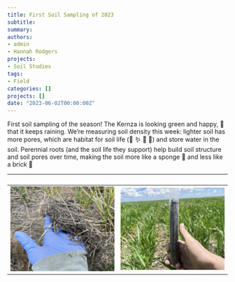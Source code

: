 ```yaml
---
title: First Soil Sampling of 2023
subtitle: 
summary: 
authors:
- admin
- Hannah Rodgers
projects: 
- Soil Studies
tags:
- Field
categories: []
projects: []
date: "2023-06-02T00:00:00Z"
---
```

First soil sampling of the season! The Kernza is looking green and happy, 🤞 that it keeps raining. We’re measuring soil density this week: lighter soil has more pores, which are habitat for soil life (🐛 🪱 🦠 🍄) and store water in the soil. Perennial roots (and the soil life they support) help build soil structure and soil pores over time, making the soil more like a sponge 🧽 and less like a brick 🧱


              |   
:-------------------------:|:-------------------------:
![](./duff.png)  |  ![](./core.png)